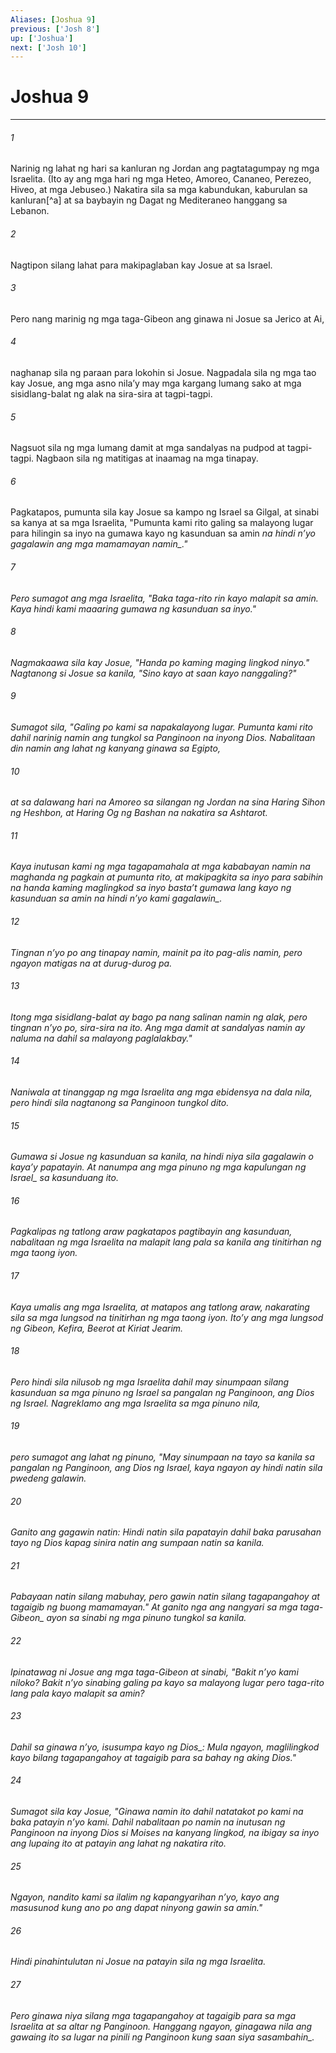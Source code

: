 ```yaml
---
Aliases: [Joshua 9]
previous: ['Josh 8']
up: ['Joshua']
next: ['Josh 10']
---
```

# Joshua 9

***






















###### 1 










Narinig ng lahat ng hari sa kanluran ng Jordan ang pagtatagumpay ng mga Israelita. (Ito ay ang mga hari ng mga Heteo, Amoreo, Cananeo, Perezeo, Hiveo, at mga Jebuseo.) Nakatira sila sa mga kabundukan, kaburulan sa kanluran[^a] at sa baybayin ng Dagat ng Mediteraneo hanggang sa Lebanon. 





















###### 2 










Nagtipon silang lahat para makipaglaban kay Josue at sa Israel. 





















###### 3 










Pero nang marinig ng mga taga-Gibeon ang ginawa ni Josue sa Jerico at Ai, 





















###### 4 










naghanap sila ng paraan para lokohin si Josue. Nagpadala sila ng mga tao kay Josue, ang mga asno nilaʼy may mga kargang lumang sako at mga sisidlang-balat ng alak na sira-sira at tagpi-tagpi. 





















###### 5 










Nagsuot sila ng mga lumang damit at mga sandalyas na pudpod at tagpi-tagpi. Nagbaon sila ng matitigas at inaamag na mga tinapay. 





















###### 6 










Pagkatapos, pumunta sila kay Josue sa kampo ng Israel sa Gilgal, at sinabi sa kanya at sa mga Israelita, "Pumunta kami rito galing sa malayong lugar para hilingin sa inyo na gumawa kayo ng kasunduan sa amin <i class="trans-change">na hindi nʼyo gagalawin ang mga mamamayan namin_." 





















###### 7 










Pero sumagot ang mga Israelita, "Baka taga-rito rin kayo malapit sa amin. Kaya hindi kami maaaring gumawa ng kasunduan sa inyo." 





















###### 8 










Nagmakaawa sila kay Josue, "Handa po kaming maging lingkod ninyo." Nagtanong si Josue sa kanila, "Sino kayo at saan kayo nanggaling?" 





















###### 9 










Sumagot sila, "Galing po kami sa napakalayong lugar. Pumunta kami rito dahil narinig namin ang tungkol sa Panginoon na inyong Dios. Nabalitaan din namin ang lahat ng kanyang ginawa sa Egipto, 





















###### 10 










at sa dalawang hari na Amoreo sa silangan ng Jordan na sina Haring Sihon ng Heshbon, at Haring Og ng Bashan na nakatira sa Ashtarot. 





















###### 11 










Kaya inutusan kami ng mga tagapamahala at mga kababayan namin na maghanda ng pagkain at pumunta rito, at makipagkita sa inyo para sabihin na handa kaming maglingkod sa inyo bastaʼt gumawa lang kayo ng kasunduan sa amin <i class="trans-change">na hindi nʼyo kami gagalawin_. 





















###### 12 










Tingnan nʼyo po ang tinapay namin, mainit pa ito pag-alis namin, pero ngayon matigas na at durug-durog pa. 





















###### 13 










Itong mga sisidlang-balat ay bago pa nang salinan namin ng alak, pero tingnan nʼyo po, sira-sira na ito. Ang mga damit at sandalyas namin ay naluma na dahil sa malayong paglalakbay." 





















###### 14 










Naniwala at tinanggap ng mga Israelita ang mga ebidensya na dala nila, pero hindi sila nagtanong sa Panginoon tungkol dito. 





















###### 15 










Gumawa si Josue ng kasunduan sa kanila, na hindi niya sila gagalawin o kayaʼy papatayin. At nanumpa ang mga pinuno ng mga kapulungan <i class="trans-change">ng Israel_ sa kasunduang ito. 





















###### 16 










Pagkalipas ng tatlong araw pagkatapos pagtibayin ang kasunduan, nabalitaan ng mga Israelita na malapit lang pala sa kanila ang tinitirhan ng mga taong iyon. 





















###### 17 










Kaya umalis ang mga Israelita, at matapos ang tatlong araw, nakarating sila sa mga lungsod na tinitirhan ng mga taong iyon. Itoʼy ang mga lungsod ng Gibeon, Kefira, Beerot at Kiriat Jearim. 





















###### 18 










Pero hindi sila nilusob ng mga Israelita dahil may sinumpaan silang kasunduan sa mga pinuno ng Israel sa pangalan ng Panginoon, ang Dios ng Israel. Nagreklamo ang mga Israelita sa mga pinuno nila, 





















###### 19 










pero sumagot ang lahat ng pinuno, "May sinumpaan na tayo sa kanila sa pangalan ng Panginoon, ang Dios ng Israel, kaya ngayon ay hindi natin sila pwedeng galawin. 





















###### 20 










Ganito ang gagawin natin: Hindi natin sila papatayin dahil baka parusahan tayo ng Dios kapag sinira natin ang sumpaan natin sa kanila. 





















###### 21 










Pabayaan natin silang mabuhay, pero gawin natin silang tagapangahoy at tagaigib ng buong mamamayan." <i class="trans-change">At ganito nga ang nangyari sa mga taga-Gibeon_ ayon sa sinabi ng mga pinuno tungkol sa kanila. 





















###### 22 










Ipinatawag ni Josue ang mga taga-Gibeon at sinabi, "Bakit nʼyo kami niloko? Bakit nʼyo sinabing galing pa kayo sa malayong lugar pero taga-rito lang pala kayo malapit sa amin? 





















###### 23 










Dahil sa ginawa nʼyo, isusumpa kayo <i class="trans-change">ng Dios_: Mula ngayon, maglilingkod kayo bilang tagapangahoy at tagaigib para sa bahay ng aking Dios." 





















###### 24 










Sumagot sila kay Josue, "Ginawa namin ito dahil natatakot po kami na baka patayin nʼyo kami. Dahil nabalitaan po namin na inutusan ng Panginoon na inyong Dios si Moises na kanyang lingkod, na ibigay sa inyo ang lupaing ito at patayin ang lahat ng nakatira rito. 





















###### 25 










Ngayon, nandito kami sa ilalim ng kapangyarihan nʼyo, kayo ang masusunod kung ano po ang dapat ninyong gawin sa amin." 





















###### 26 










Hindi pinahintulutan ni Josue na patayin sila ng mga Israelita. 





















###### 27 










Pero ginawa niya silang mga tagapangahoy at tagaigib para sa mga Israelita at sa altar ng Panginoon. Hanggang ngayon, ginagawa nila ang gawaing ito sa lugar na pinili ng Panginoon <i class="trans-change">kung saan siya sasambahin_.

